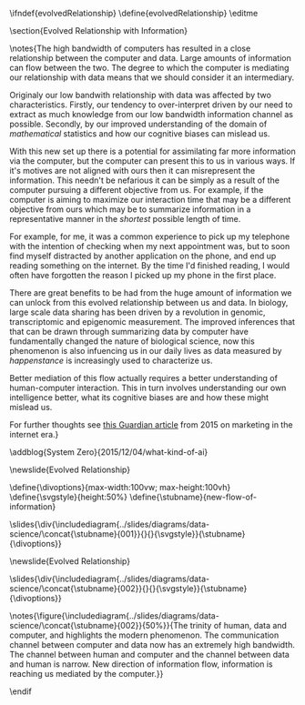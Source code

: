 \ifndef{evolvedRelationship}
\define{evolvedRelationship}
\editme

\section{Evolved Relationship with Information}

\notes{The high bandwidth of computers has resulted in a close relationship between the computer and data. Large amounts of information can flow between the two. The degree to which the computer is mediating our relationship with data means that we should consider it an intermediary. 

Originaly our low bandwith relationship with data was affected by two characteristics. Firstly, our tendency to over-interpret driven by our need to extract as much knowledge from our low bandwidth information channel as possible. Secondly, by our improved understanding of the domain of *mathematical* statistics and how our cognitive biases can mislead us. 

With this new set up there is a potential for assimilating far more information via the computer, but the computer can present this to us in various ways. If it's motives are not aligned with ours then it can misrepresent the information. This needn't be nefarious it can be simply as a result of the computer pursuing a different objective from us. For example, if the computer is aiming to maximize our interaction time that may be a different objective from ours which may be to summarize information in a representative manner in the *shortest* possible length of time. 

For example, for me, it was a common experience to pick up my telephone with the intention of checking when my next appointment was, but to soon find myself  distracted by another application on the phone, and end up reading something on the internet. By the time I'd finished reading, I would often have forgotten the reason I picked up my phone in the first place. 

There are great benefits to be had from the huge amount of information we can unlock from this evolved relationship between us and data. In biology, large scale data sharing has been driven by a revolution in genomic, transcriptomic and epigenomic measurement. The improved inferences that that can be drawn through summarizing data by computer have fundamentally changed the nature of biological science, now  this phenomenon is also infuencing us in our daily lives as data measured by *happenstance* is increasingly used to characterize us.

Better mediation of this flow actually requires a better understanding of human-computer interaction. This in turn involves understanding our own intelligence better, what its cognitive biases are and how these might mislead us.

For further thoughts see [this Guardian article](https://www.theguardian.com/media-network/2015/jul/23/data-driven-economy-marketing) from 2015 on marketing in the internet era.}

\addblog{System Zero}{2015/12/04/what-kind-of-ai}

\newslide{Evolved Relationship}

\define{\divoptions}{max-width:100vw; max-height:100vh}
\define{\svgstyle}{height:50%}
\define{\stubname}{new-flow-of-information}

\slides{\div{\includediagram{../slides/diagrams/data-science/\concat{\stubname}{001}}{}{}{\svgstyle}}{\stubname}{\divoptions}}

\newslide{Evolved Relationship}

\slides{\div{\includediagram{../slides/diagrams/data-science/\concat{\stubname}{002}}{}{}{\svgstyle}}{\stubname}{\divoptions}}

\notes{\figure{\includediagram{../slides/diagrams/data-science/\concat{\stubname}{002}}{50%}}{The trinity of human, data and computer, and highlights the modern phenomenon. The communication channel between computer and data now has an extremely high bandwidth. The channel between human and computer and the channel between data and human is narrow. New direction of information flow, information is reaching us mediated by the computer.}}

\endif
